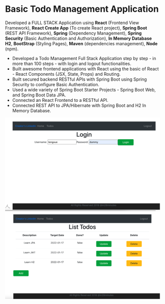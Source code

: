 # Basic Todo Management Application

Developed a FULL STACK Application using **React** (Frontend View Framework), **React Create App** (To create React project), **Spring Boot** (REST API Framework), **Spring** (Dependency Management), **Spring Security** (Basic Authentication and Authorization), **In Memory Database H2**, **BootStrap** (Styling Pages), **Maven** (dependencies management), **Node** (npm).

* Developed a Todo Management Full Stack Application step by step - in more than 100 steps - with login and logout functionalities.
* Built awesome frontend applications with React using the basic of React - React Components (JSX, State, Props) and Routing.
* Built secured backend RESTful APIs with Spring Boot using Spring Security to configure Basic Authentication. 
* Used a wide variety of Spring Boot Starter Projects - Spring Boot Web, and Spring Boot Data JPA.
* Connected an React Frontend to a RESTful API.
* Connected REST API to JPA/Hibernate with Spring Boot and H2 In Memory Database.

<img src="login.png" alt= "login" width= “60%”/>
<img src="todos.png" alt="todos" width= “100%”/>

